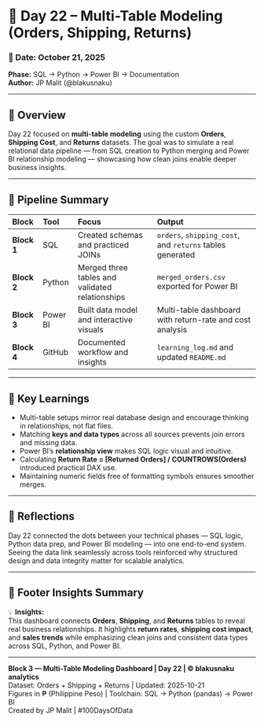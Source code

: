# 🧩 Day 22 – Multi-Table Modeling (Orders, Shipping, Returns)

### 📅 Date: October 21, 2025  
**Phase:** SQL → Python → Power BI → Documentation  
**Author:** JP Malit (@blakusnaku)  

---

## 🧭 Overview
Day 22 focused on **multi-table modeling** using the custom **Orders**, **Shipping Cost**, and **Returns** datasets. The goal was to simulate a real relational data pipeline — from SQL creation to Python merging and Power BI relationship modeling — showcasing how clean joins enable deeper business insights.

---

## 🔗 Pipeline Summary

| Block | Tool | Focus | Output |
|:------|:-----|:-------|:--------|
| **Block 1** | SQL | Created schemas and practiced JOINs | `orders`, `shipping_cost`, and `returns` tables generated |
| **Block 2** | Python | Merged three tables and validated relationships | `merged_orders.csv` exported for Power BI |
| **Block 3** | Power BI | Built data model and interactive visuals | Multi-table dashboard with return-rate and cost analysis |
| **Block 4** | GitHub | Documented workflow and insights | `learning_log.md` and updated `README.md` |

---

## 🧠 Key Learnings
- Multi-table setups mirror real database design and encourage thinking in relationships, not flat files.  
- Matching **keys and data types** across all sources prevents join errors and missing data.  
- Power BI’s **relationship view** makes SQL logic visual and intuitive.  
- Calculating **Return Rate = [Returned Orders] / COUNTROWS(Orders)** introduced practical DAX use.  
- Maintaining numeric fields free of formatting symbols ensures smoother merges.

---

## 💭 Reflections
Day 22 connected the dots between your technical phases — SQL logic, Python data prep, and Power BI modeling — into one end-to-end system. Seeing the data link seamlessly across tools reinforced why structured design and data integrity matter for scalable analytics.

---

## 🧩 Footer Insights Summary
💡 **Insights:**  
This dashboard connects **Orders**, **Shipping**, and **Returns** tables to reveal real business relationships. It highlights **return rates**, **shipping cost impact**, and **sales trends** while emphasizing clean joins and consistent data types across SQL, Python, and Power BI.

---

**Block 3 — Multi-Table Modeling Dashboard | Day 22 | © blakusnaku analytics**  
Dataset: Orders + Shipping + Returns | Updated: 2025-10-21  
Figures in ₱ (Philippine Peso) | Toolchain: SQL → Python (pandas) → Power BI  
Created by JP Malit | #100DaysOfData
